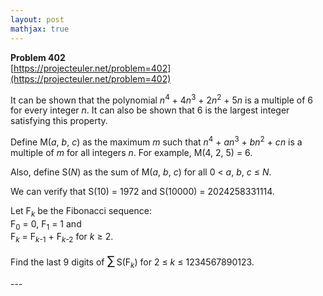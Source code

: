 ```yaml
---
layout: post
mathjax: true
---
```

**Problem 402**  
[https://projecteuler.net/problem=402](https://projecteuler.net/problem=402)

<p>
It can be shown that the polynomial <var>n</var><sup>4</sup> + 4<var>n</var><sup>3</sup> + 2<var>n</var><sup>2</sup> + 5<var>n</var> is a multiple of 6 for every integer <var>n</var>. It can also be shown that 6 is the largest integer satisfying this property.
</p>
<p>
Define M(<var>a</var>, <var>b</var>, <var>c</var>) as the maximum <var>m</var> such that <var>n</var><sup>4</sup> + <var>a</var><var>n</var><sup>3</sup> + <var>b</var><var>n</var><sup>2</sup> + <var>c</var><var>n</var> is a multiple of <var>m</var> for all integers <var>n</var>. For example, M(4, 2, 5) = 6.
</p>
<p>
Also, define S(<var>N</var>) as the sum of M(<var>a</var>, <var>b</var>, <var>c</var>) for all 0 &lt; <var>a</var>, <var>b</var>, <var>c</var> ≤ <var>N</var>.
</p>
<p>
We can verify that S(10) = 1972 and S(10000) = 2024258331114.
</p>
<p>
Let F<sub><var>k</var></sub> be the Fibonacci sequence:<br />
F<sub>0</sub> = 0, F<sub>1</sub> = 1 and<br />
F<sub><var>k</var></sub> = F<sub><var>k</var>-1</sub> + F<sub><var>k</var>-2</sub> for <var>k</var> ≥ 2.
</p>
<p>
Find the last 9 digits of <span style="font-size:larger;"><span style="font-size:larger;">∑</span></span> S(F<sub><var>k</var></sub>) for 2 ≤ <var>k</var> ≤ 1234567890123.
</p>
---

